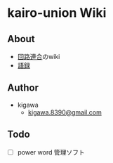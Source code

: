 # kairo-union Wiki

## About

* [回路連合]()のwiki
* [語録](/words.md)

## Author

* kigawa
  * kigawa.8390@gmail.com

## Todo
* [ ] power word 管理ソフト
